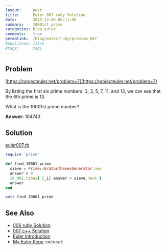 ```yaml
---
layout:     post
title:      Euler 007 ruby Solution
date:       2015-12-06 08:11:00
summary:    10001st prime
categories: blog euler
comments:   true
permalink:  /blog/euler/ruby/problem_007
#published: false
#tags:      tag1
---
```


## Problem

[https://projecteuler.net/problem=7](https://projecteuler.net/problem=7)

By listing the first six prime numbers: 2, 3, 5, 7, 11, and 13,
we can see that the 6th prime is 13.

What is the 10001st prime number?

**Answer:** 104743

## Solution

[euler007.rb](https://github.com/tvarley/euler/blob/master/ruby/euler007.rb)

``` ruby
require 'prime'

def find_10001_prime
  sieve = Prime::EratosthenesGenerator.new
  answer = 0
  10_001.times{ |_i| answer = sieve.next }
  answer
end

puts find_10001_prime
```

## See Also
* [006 ruby Solution]({{site.baseurl}}/blog/euler/ruby/problem_006)
* [007 c++ Solution]({{site.baseurl}}/blog/euler/cpp/problem_007)
* [Euler Introduction]({{site.baseurl}}/blog/euler/introduction)
* [My Euler Repo](https://github.com/tvarley/euler) :octocat:
